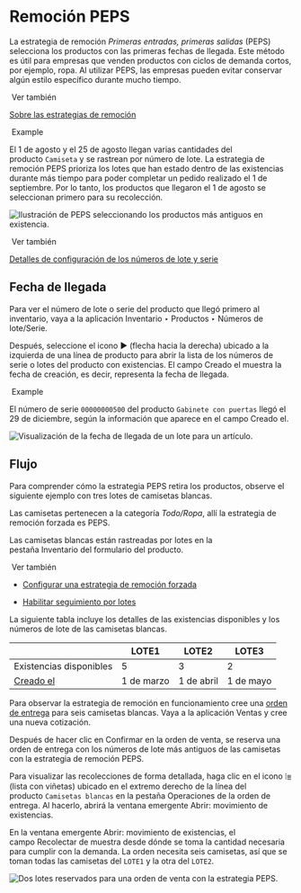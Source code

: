 # Remoción PEPS[](https://www.odoo.com/documentation/17.0/es/applications/inventory_and_mrp/inventory/warehouses_storage/removal_strategies/fifo.html#fifo-removal "Enlazar permanentemente con este título")

La estrategia de remoción _Primeras entradas, primeras salidas_ (PEPS) selecciona los productos con las primeras fechas de llegada. Este método es útil para empresas que venden productos con ciclos de demanda cortos, por ejemplo, ropa. Al utilizar PEPS, las empresas pueden evitar conservar algún estilo específico durante mucho tiempo.

 Ver también

[Sobre las estrategias de remoción](https://www.odoo.com/documentation/17.0/es/applications/inventory_and_mrp/inventory/warehouses_storage/removal_strategies.html)

 Example

El 1 de agosto y el 25 de agosto llegan varias cantidades del producto `Camiseta` y se rastrean por número de lote. La estrategia de remoción PEPS prioriza los lotes que han estado dentro de las existencias durante más tiempo para poder completar un pedido realizado el 1 de septiembre. Por lo tanto, los productos que llegaron el 1 de agosto se seleccionan primero para su recolección.

![Ilustración de PEPS seleccionando los productos más antiguos en existencia.](https://www.odoo.com/documentation/17.0/es/_images/fifo-example.png)

 Ver también

[Detalles de configuración de los números de lote y serie](https://www.odoo.com/documentation/17.0/es/applications/inventory_and_mrp/inventory/warehouses_storage/removal_strategies.html#inventory-warehouses-storage-lots-setup)

## Fecha de llegada[](https://www.odoo.com/documentation/17.0/es/applications/inventory_and_mrp/inventory/warehouses_storage/removal_strategies/fifo.html#arrival-date "Enlazar permanentemente con este título")

Para ver el número de lote o serie del producto que llegó primero al inventario, vaya a la aplicación Inventario ‣ Productos ‣ Números de lote/Serie.

Después, seleccione el icono ▶️ (flecha hacia la derecha) ubicado a la izquierda de una línea de producto para abrir la lista de los números de serie o lotes del producto con existencias. El campo Creado el muestra la fecha de creación, es decir, representa la fecha de llegada.

 Example

El número de serie `00000000500` del producto `Gabinete con puertas` llegó el 29 de diciembre, según la información que aparece en el campo Creado el.

![Visualización de la fecha de llegada de un lote para un artículo.](https://www.odoo.com/documentation/17.0/es/_images/created-on1.png)

## Flujo[](https://www.odoo.com/documentation/17.0/es/applications/inventory_and_mrp/inventory/warehouses_storage/removal_strategies/fifo.html#workflow "Enlazar permanentemente con este título")

Para comprender cómo la estrategia PEPS retira los productos, observe el siguiente ejemplo con tres lotes de camisetas blancas.

Las camisetas pertenecen a la categoría _Todo/Ropa_, allí la estrategia de remoción forzada es PEPS.

Las camisetas blancas están rastreadas por lotes en la pestaña Inventario del formulario del producto.

 Ver también

- [Configurar una estrategia de remoción forzada](https://www.odoo.com/documentation/17.0/es/applications/inventory_and_mrp/inventory/warehouses_storage/removal_strategies.html#inventory-warehouses-storage-removal-config)
    
- [Habilitar seguimiento por lotes](https://www.odoo.com/documentation/17.0/es/applications/inventory_and_mrp/inventory/warehouses_storage/removal_strategies.html#inventory-warehouses-storage-lots-setup)
    

La siguiente tabla incluye los detalles de las existencias disponibles y los números de lote de las camisetas blancas.

||LOTE1|LOTE2|LOTE3|
|---|---|---|---|
|Existencias disponibles|5|3|2|
|[Creado el](https://www.odoo.com/documentation/17.0/es/applications/inventory_and_mrp/inventory/warehouses_storage/removal_strategies/fifo.html#inventory-warehouses-storage-arrival-date)|1 de marzo|1 de abril|1 de mayo|

Para observar la estrategia de remoción en funcionamiento cree una [orden de entrega](https://www.odoo.com/documentation/17.0/es/applications/inventory_and_mrp/inventory/shipping_receiving/daily_operations/receipts_delivery_one_step.html#inventory-delivery-one-step) para seis camisetas blancas. Vaya a la aplicación Ventas y cree una nueva cotización.

Después de hacer clic en Confirmar en la orden de venta, se reserva una orden de entrega con los números de lote más antiguos de las camisetas con la estrategia de remoción PEPS.

Para visualizar las recolecciones de forma detallada, haga clic en el icono ⦙≣ (lista con viñetas) ubicado en el extremo derecho de la línea del producto `Camisetas blancas` en la pestaña Operaciones de la orden de entrega. Al hacerlo, abrirá la ventana emergente Abrir: movimiento de existencias.

En la ventana emergente Abrir: movimiento de existencias, el campo Recolectar de muestra desde dónde se toma la cantidad necesaria para cumplir con la demanda. La orden necesita seis camisetas, así que se toman todas las camisetas del `LOTE1` y la otra del `LOTE2`.

![Dos lotes reservados para una orden de venta con la estrategia PEPS.](https://www.odoo.com/documentation/17.0/es/_images/white-shirt-picking.png)